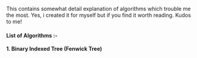This contains somewhat detail explanation of algorithms which trouble me the most. 
Yes, i created it for myself but if you find it worth reading. Kudos to me! 

#### List of Algorithms :-

 **1. Binary Indexed Tree (Fenwick Tree)**
